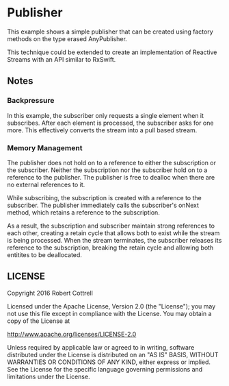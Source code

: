# Publisher

This example shows a simple publisher that can be created using factory
methods on the type erased AnyPublisher.

This technique could be extended to create an implementation of Reactive
Streams with an API similar to RxSwift.

## Notes

### Backpressure

In this example, the subscriber only requests a single element when it
subscribes. After each element is processed, the subscriber asks for one
more. This effectively converts the stream into a pull based stream.

### Memory Management

The publisher does not hold on to a reference to either the subscription or
the subscriber. Neither the subscription nor the subscriber hold on to a
reference to the publisher. The publisher is free to dealloc when there are
no external references to it.

While subscribing, the subscription is created with a reference to the
subscriber. The publisher immediately calls the subscriber's onNext method,
which retains a reference to the subscription.

As a result, the subscription and subscriber maintain strong references to
each other, creating a retain cycle that allows both to exist while the stream
is being processed. When the stream terminates, the subscriber releases its
reference to the subscription, breaking the retain cycle and allowing both
entitites to be deallocated.

## LICENSE

Copyright 2016 Robert Cottrell

Licensed under the Apache License, Version 2.0 (the "License");
you may not use this file except in compliance with the License.
You may obtain a copy of the License at

<http://www.apache.org/licenses/LICENSE-2.0>

Unless required by applicable law or agreed to in writing, software
distributed under the License is distributed on an "AS IS" BASIS,
WITHOUT WARRANTIES OR CONDITIONS OF ANY KIND, either express or implied.
See the License for the specific language governing permissions and
limitations under the License.